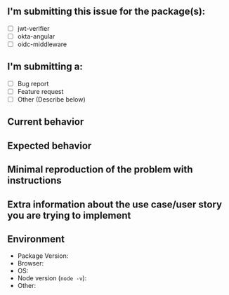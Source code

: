 <!--
Please help us process GitHub Issues faster by providing the following information.

Note: If you have a question, please post it on the Okta Developer Forum (https://devforum.okta.com) instead. Issues in this repository are reserved for bug reports and feature requests.
-->

## I'm submitting this issue for the package(s):

- [ ] jwt-verifier
- [ ] okta-angular
- [ ] oidc-middleware

## I'm submitting a:

- [ ] Bug report  <!-- Please search GitHub for a similar issue or PR before submitting -->
- [ ] Feature request
- [ ] Other (Describe below)

## Current behavior
<!-- Describe how the issue manifests. -->


## Expected behavior
<!-- Describe what the desired behavior would be. -->


## Minimal reproduction of the problem with instructions
<!--
For bug reports please provide the *STEPS TO REPRODUCE* and if possible a *MINIMAL DEMO* of the problem.
You could use one of our sample applications to build a reproduction demo: https://github.com/okta?q=samples-js
-->

## Extra information about the use case/user story you are trying to implement
<!-- Describe the motivation or the concrete use case. -->


## Environment

- Package Version:
- Browser:
- OS:
- Node version (`node -v`):
- Other:
